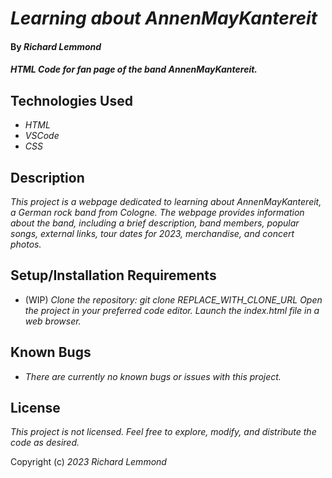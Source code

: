 # _Learning about AnnenMayKantereit_

#### By _**Richard Lemmond**_

#### _HTML Code for fan page of the band AnnenMayKantereit._

## Technologies Used

* _HTML_
* _VSCode_
* _CSS_

## Description

_This project is a webpage dedicated to learning about AnnenMayKantereit, a German rock band from Cologne. The webpage provides information about the band, including a brief description, band members, popular songs, external links, tour dates for 2023, merchandise, and concert photos._

## Setup/Installation Requirements

* (WIP) _Clone the repository: git clone REPLACE_WITH_CLONE_URL_
_Open the project in your preferred code editor._
_Launch the index.html file in a web browser._



## Known Bugs

* _There are currently no known bugs or issues with this project._

## License

_This project is not licensed. Feel free to explore, modify, and distribute the code as desired._

Copyright (c) _2023_ _Richard Lemmond_

